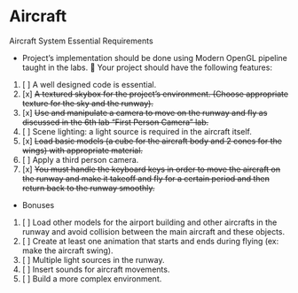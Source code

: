 # Aircraft

Aircraft System
Essential Requirements
- Project’s implementation should be done using Modern OpenGL pipeline taught in the labs.
 Your project should have the following features:
1) [ ] A well designed code is essential.
2) [x] ~~A textured skybox for the project’s environment. (Choose appropriate texture for the sky and the runway).~~
3) [x] ~~Use and manipulate a camera to move on the runway and fly as discussed in the 6th lab “First Person Camera” lab.~~
4) [ ] Scene lighting: a light source is required in the aircraft itself.
5) [x] ~~Load basic models (a cube for the aircraft body and 2 cones for the wings) with appropriate material.~~
6) [ ] Apply a third person camera.
7) [x] ~~You must handle the keyboard keys in order to move the aircraft on the runway and make it takeoff and fly for a certain period and then return back to the runway smoothly.~~
- Bonuses
1) [ ] Load other models for the airport building and other aircrafts in the runway and avoid collision between the main aircraft and these objects.
2) [ ] Create at least one animation that starts and ends during flying (ex: make the aircraft swing).
3) [ ] Multiple light sources in the runway.
4) [ ] Insert sounds for aircraft movements.
5) [ ] Build a more complex environment.
